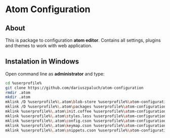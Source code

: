 # Atom Configuration


## About

This is package to configuration **atom editor**. Contains all settings, plugins and themes to work with web application.

## Instalation in Windows
Open command line as **administrator** and type:
```sh
cd %userprofile%
git clone https://github.com/dariuszpaluch/atom-configuration
rmdir .atom
mkdir .atom
mklink /D %userprofile%\.atom\blob-store %userprofile%\atom-configuration\.atom\blob-store
mklink /D %userprofile%\.atom\packages %userprofile%\atom-configuration\.atom\packages
mklink %userprofile%\.atom\init.coffee %userprofile%\atom-configuration\.atom\init.coffee
mklink %userprofile%\.atom\styles.less %userprofile%\atom-configuration\.atom\styles.less
mklink %userprofile%\.atom\config.cson %userprofile%\atom-configuration\.atom\config.cson
mklink %userprofile%\.atom\keymap.cson %userprofile%\atom-configuration\.atom\keymap.cson
mklink %userprofile%\.atom\snippets.cson %userprofile%\atom-configuration\.atom\snippets.cson
```